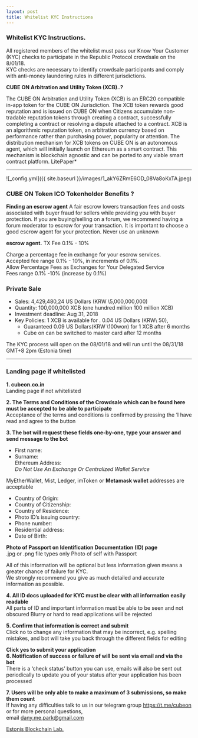 ```yaml
---
layout: post
title: Whitelist KYC Instructions
---
```



### Whitelist KYC Instructions.  
All registered members of the whitelist must pass our Know Your Customer (KYC) checks to participate in the Republic Protocol crowdsale on the 8/01/18.   
KYC checks are necessary to identify crowdsale participants and comply with anti-money laundering rules in different jurisdictions.  


**CUBE ON Arbitration and Utility Token (XCB)..?**

The CUBE ON Arbitration and Utility Token (XCB) is an ERC20 compatible in-app token 
for the CUBE ON Jurisdiction. 
The XCB token rewards good reputation and is issued on CUBE ON when Citizens accumulate 
non-tradable reputation tokens through creating a contract, successfully completing a 
contract or resolving a dispute attached to a contract. XCB is an algorithmic reputation 
token, an arbitration currency based on performance rather than purchasing power, 
popularity or attention. 
The distribution mechanism for XCB tokens on CUBE ON is an autonomous agent, which 
will initially launch on Ethereum as a smart contract. 
This mechanism is blockchain agnostic and can be ported to any viable smart 
contract platform. 
LitePaper*


---
![_config.yml]({{ site.baseurl }}/images/1_akY6ZRmE6OD_08Va8oKxTA.jpeg) 

### CUBE ON Token ICO Tokenholder Benefits ?

**Finding an escrow agent**
A fair escrow lowers transaction fees and costs associated with buyer fraud for sellers while providing you with buyer protection. 
If you are buying/selling on a forum, we recommend having a forum moderator to escrow for your transaction. 
It is important  to choose a good escrow agent for your protection.
Never use an unknown

**escrow agent.**
TX Fee 0.1% - 10%

Charge a percentage fee in exchange for your escrow services.  
Accepted fee range 0.1% - 10%, in increments of 0.1%.   
Allow Percentage Fees as Exchanges for Your Delegated Service  
Fees range 0.1% -10% (increase by 0.1%)  


### Private Sale  
- Sales: 4,429,480,24 US Dollars (KRW \5,000,000,000)
- Quantity: 100,000,000 XCB (one hundred million 100 million XCB)
- Investment deadline: Aug 31, 2018
- Key Policies: 1 XCB is available for . 0.04 US Dollars (KRW\ 50),
  - Guaranteed 0.09 US Dollars(KRW \100won) for 1 XCB after 6 months
  - Cube on can be switched to master card after 12 months

The KYC process will open on the 08/01/18 and will run until the 08/31/18 GMT+8 2pm (Estonia time)

---

### Landing page if whitelisted  
**1. cubeon.co.in**  
Landing page if not whitelisted 

**2. The Terms and Conditions of the Crowdsale which can be found here must be accepted to be able to participate**  
Acceptance of the terms and conditions is confirmed by pressing the ‘I have read and agree to the button 

**3. The bot will request these fields one-by-one, type your answer and send message to the bot**
- First name:  
- Surname:  
Ethereum Address:  
 *Do Not Use An Exchange Or Centralized Wallet Service*
   
 MyEtherWallet, Mist, Ledger, imToken or **Metamask wallet** addresses are acceptable 
 
- Country of Origin:  
- Country of Citizenship:  
- Country of Residence:  
- Photo ID’s issuing country:  
- Phone number:
- Residential address:
- Date of Birth:

**Photo of Passport on Identification Documentation (ID) page**  
.jpg or .png file types only Photo of self with Passport    
  
All of this information will be optional but less information given means a greater chance of failure for KYC.   
We strongly recommend you give as much detailed and accurate information as possible. 

**4. All ID docs uploaded for KYC must be clear with all information easily readable**  
All parts of ID and important information must be able to be seen and not obscured
Blurry or hard to read applications will be rejected 

**5. Confirm that information is correct and submit**  
Click no to change any information that may be incorrect, e.g. spelling mistakes, and bot will take you back through the different fields for editing  

**Click yes to submit your application**  
**6. Notification of success or failure of will be sent via email and via the bot**  
There is a ‘check status’ button you can use, emails will also be sent out periodically to update you of your status after your 
application has been processed   

**7. Users will be only able to make a maximum of 3 submissions, so make them count**  
If having any difficulties talk to us in our telegram group https://t.me/cubeon or for more personal questions,   
email <dany.me.park@gmail.com>    


 [ Estonis Blockchain Lab.](https://wooriapt.github.io " Estonis Blockchain Lab.")

